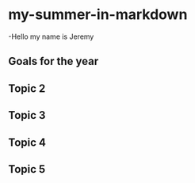# my-summer-in-markdown
-Hello my name is Jeremy

## Goals for the year

## Topic 2

## Topic 3

## Topic 4

## Topic 5